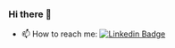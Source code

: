 ### Hi there 👋

- 📫 How to reach me:
[![Linkedin Badge](https://img.shields.io/badge/-Mario%20Cesar%20Jr-blue?style=flat-square&logo=Linkedin&logoColor=white&link=https://www.linkedin.com/in/mcsjunior)](https://www.linkedin.com/in/mcsjunior)
<!--
**MarioCesarJr/MarioCesarJr** is a ✨ _special_ ✨ repository because its `README.md` (this file) appears on your GitHub profile.

Here are some ideas to get you started:

- 🔭 I’m currently working on ...
- 🌱 I’m currently learning ...
- 👯 I’m looking to collaborate on ...
- 🤔 I’m looking for help with ...
- 💬 Ask me about ...
- 📫 How to reach me: ...
- 😄 Pronouns: ...
- ⚡ Fun fact: ...
-->
